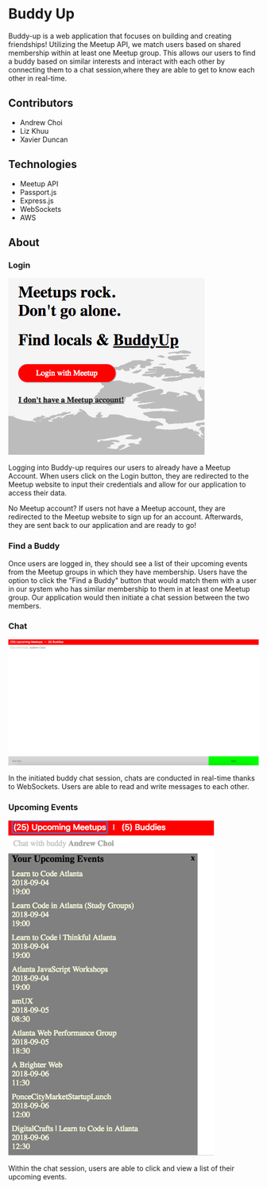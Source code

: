 # Buddy Up
Buddy-up is a web application that focuses on building and creating friendships! Utilizing the Meetup API, we match users based on shared membership within at least one Meetup group. This allows our users to find a buddy based on similar interests and interact with each other by connecting them to a chat session,where they are able to get to know each other in real-time.

## Contributors
* Andrew Choi
* Liz Khuu
* Xavier Duncan

## Technologies
* Meetup API
* Passport.js
* Express.js
* WebSockets
* AWS

## About 

### Login

![](media/login.png)

Logging into Buddy-up requires our users to already have a Meetup Account. When users click on the Login button, they are redirected to the Meetup website to input their credentials and allow for our application to access their data. 

No Meetup account? If users not have a Meetup account, they are redirected to the Meetup website to sign up for an account. Afterwards, they are sent back to our application and are ready to go! 

### Find a Buddy

Once users are logged in, they should see a list of their upcoming events from the Meetup groups in which they have membership. Users have the option to click the "Find a Buddy" button that would match them with a user in our system who has similar membership to them in at least one Meetup group. Our application would then initiate a chat session between the two members. 

### Chat

![](media/chat.png)

In the initiated buddy chat session, chats are conducted in real-time thanks to WebSockets. Users are able to read and write messages to each other.

### Upcoming Events 

![](media/events.png)

Within the chat session, users are able to click and view a list of their upcoming events.
